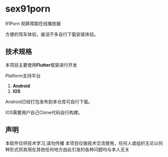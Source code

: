 <!--
 * @Description: 
 * @Author: chenzedeng
 * @Date: 2021-10-02 22:36:38
 * @LastEditTime: 2021-10-03 13:38:58
-->
# sex91porn
91Porn 视屏爬取在线播放器

方便的驾车体验，废话不多自行下载安装体验。



## 技术规格

本项目主要使用**Flutter**框架进行开发

Platform支持平台

1. **Android**
2. **IOS**

Android已经打包发布到本仓库可自行下载。

IOS需要用户自己Clone代码自行构建。


## 声明

本软件仅供技术学习,请勿传播
本项目仅做技术交流使用，任何人或组织无论以何种形式将其用在其他任何地方由此引发的各种问题均与本人无关